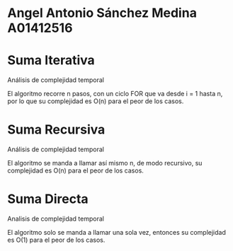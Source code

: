 # Angel Antonio Sánchez Medina A01412516

# Suma Iterativa
Análisis de complejidad temporal

El algoritmo recorre n pasos, con un ciclo FOR que va desde i = 1 hasta n, por lo que su complejidad es O(n) para el peor de los casos.

# Suma Recursiva
Análisis de complejidad temporal

El algoritmo se manda a llamar así mismo n, de modo recursivo, su complejidad es O(n) para el peor de los casos.

# Suma Directa
Analisis de complejidad temporal

El algoritmo solo se manda a llamar una sola vez, entonces su complejidad es O(1) para el peor de los casos.
